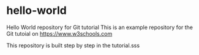 # hello-world
Hello World repository for Git tutorial
This is an example repository for the Git tutoial on https://www.w3schools.com

This repository is built step by step in the tutorial.sss